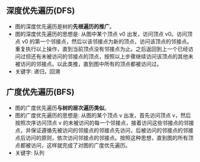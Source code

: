 
## 深度优先遍历(DFS)
- 图的深度优先遍历是树的**先根遍历的推广**。
- 图的深度优先遍历的思想是: 从图中某个顶点 v0 出发，访问顶点 v0。访问顶点 v0 的第一个邻接点，然后以该邻接点为新的顶点，访问该顶点的邻接点。重复执行以上操作，直到当前顶点没有邻接点为止。之后返回到上一个已经访问过但还有未被访问的邻接点的顶点，按照以上步骤继续访问该顶点的其他未被访问的邻接点。以此类推，直到图中所有的顶点都被访问过。
- 关键字: 递归，回溯


## 广度优先遍历(BFS)
- 图的广度优先遍历**与树的层次遍历类似**。
- 图的广度优先遍历的思想是: 从图的某个顶点 v 出发，首先访问顶点 v，然后按照次序访问顶点 v 的未被访问的每一个邻接点，接着访问这些邻接点的邻接点，并保证遵循先被访问的邻接点的邻接点先访问，后被访问的邻接点的邻接点后访问的原则，依次访问邻接点的邻接点。按照这种思想，直到图的所有顶点都被访问，这样就完成了对图的广度优先遍历。
- 关键字: 队列